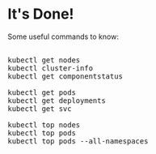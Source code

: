 # It's Done!

Some useful commands to know:

<pre class="file">

kubectl get nodes
kubectl cluster-info
kubectl get componentstatus

kubectl get pods
kubectl get deployments
kubectl get svc

kubectl top nodes
kubectl top pods 
kubectl top pods --all-namespaces
</pre>